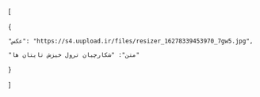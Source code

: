 [

  {

    "عکس": "https://s4.uupload.ir/files/resizer_16278339453970_7gw5.jpg",

    "متن": "شکارچیان ترول خیزش تایتان ها"

  }

]
